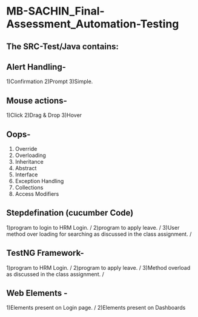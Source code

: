 # MB-SACHIN_Final-Assessment_Automation-Testing
## The SRC-Test/Java contains:

## Alert Handling-
1)Confirmation 
2)Prompt
3)Simple.

## Mouse actions-
1)Click
2)Drag & Drop
3)Hover

## Oops-
1)	Override 
2)	Overloading
3)	Inheritance 
4)	Abstract 
5)	Interface
6)	Exception Handling
7)	Collections
8)	Access Modifiers

## Stepdefination (cucumber Code)
1)program to login to HRM Login. / 
2)program to apply leave. /
3)User method over loading for searching as discussed in the class assignment. /

## TestNG Framework- 
1)program to HRM Login. /
2)program to apply leave. /
3)Method overload as discussed in the class assignment. /

## Web Elements -
1)Elements present on Login page. /
2)Elements present on Dashboards 





 
 
